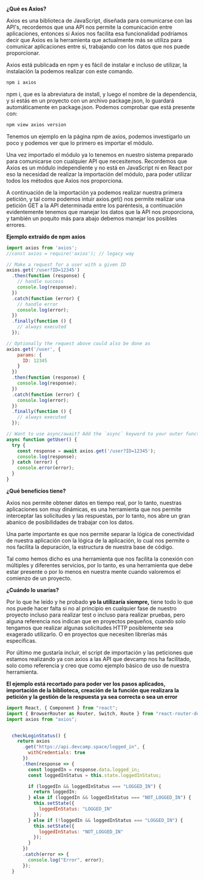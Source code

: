 **¿Qué es Axios?**

Axios es una biblioteca de JavaScript, diseñada para comunicarse con las API's, recordemos que una API nos permite la comunicación entre aplicaciones, entonces si Axios nos facilita esa funcionalidad podríamos decir que Axios es la herramienta que actualmente más se utiliza para comunicar aplicaciones entre si, trabajando con los datos que nos puede proporcionar. 

Axios está publicada en npm y es fácil de instalar e incluso de utilizar, la instalación la podemos realizar con este comando.

```bash
npm i axios
```

npm i, que es la abreviatura de install, y luego el nombre de la dependencia, y si estás en un proyecto con un archivo package.json, lo guardará automáticamente en package.json. Podemos comprobar que está presente con:

```bash
npm view axios version
```

Tenemos un ejemplo en la página npm de axios, podemos investigarlo un poco y podemos ver que lo primero es importar el módulo.

Una vez importado el módulo ya lo tenemos en nuestro sistema preparado para comunicarse con cualquier API que necesitemos. Recordemos que Axios es un módulo independiente y no está en JavaScript ni en React por eso la necesidad de realizar la importación del módulo, para poder utilizar todos los métodos que Axios nos proporciona.

A continuación de la importación ya podemos realizar nuestra primera petición, y tal como podemos intuir axios.get() nos permite realizar una petición GET a la API determinada entre los paréntesis, a continuación evidentemente tenemos que manejar los datos que la API nos proporciona, y también un poquito más para abajo debemos manejar los posibles errores. 


**Ejemplo extraído de npm axios**

```javascript
import axios from 'axios';
//const axios = require('axios'); // legacy way

// Make a request for a user with a given ID
axios.get('/user?ID=12345')
  .then(function (response) {
    // handle success
    console.log(response);
  })
  .catch(function (error) {
    // handle error
    console.log(error);
  })
  .finally(function () {
    // always executed
  });

// Optionally the request above could also be done as
axios.get('/user', {
    params: {
      ID: 12345
    }
  })
  .then(function (response) {
    console.log(response);
  })
  .catch(function (error) {
    console.log(error);
  })
  .finally(function () {
    // always executed
  });

// Want to use async/await? Add the `async` keyword to your outer function/method.
async function getUser() {
  try {
    const response = await axios.get('/user?ID=12345');
    console.log(response);
  } catch (error) {
    console.error(error);
  }
}
```

**¿Qué beneficios tiene?**

Axios nos permite obtener datos en tiempo real, por lo tanto, nuestras aplicaciones son muy dinámicas, es una herramienta que nos permite interceptar las solicitudes y las respuestas, por lo tanto, nos abre un gran abanico de posibilidades de trabajar con los datos.

Una parte importante es que nos permite separar la lógica de conectividad de nuestra aplicación con la lógica de la aplicación, lo cual nos permite o nos facilita la depuración, la estructura de nuestra base de código.

Tal como hemos dicho es una herramienta que nos facilita la conexión con múltiples y diferentes servicios, por lo tanto, es una herramienta que debe estar presente o por lo menos en nuestra mente cuando valoremos el comienzo de un proyecto.

**¿Cuándo lo usarías?**

Por lo que he leído y he probado **yo la utilizaría siempre,** tiene todo lo que nos puede hacer falta si no al principio en cualquier fase de nuestro proyecto incluso para realizar test o incluso para realizar pruebas, pero alguna referencia nos indican que en proyectos pequeños, cuando solo tengamos que realizar algunas solicitudes HTTP posiblemente sea exagerado utilizarlo. O en proyectos que necesiten librerías más especificas.

Por último me gustaría incluir, el script de importación y las peticiones que estamos realizando ya con axios a las API que devcamp nos ha facilitado, solo como referencia y creo que como ejemplo básico de uso de nuestra herramienta.

**El ejemplo está recortado para poder ver los pasos aplicados, importación de la biblioteca, creación de la función que realizara la petición y la gestión de la respuesta ya sea correcta o sea un error**

```javascript
import React, { Component } from "react";
import { BrowserRouter as Router, Switch, Route } from "react-router-dom";
import axios from "axios";


  checkLoginStatus() {
    return axios
      .get("https://api.devcamp.space/logged_in", {
        withCredentials: true
      })
      .then(response => {
        const loggedIn = response.data.logged_in;
        const loggedInStatus = this.state.loggedInStatus;

        if (loggedIn && loggedInStatus === "LOGGED_IN") {
          return loggedIn;
        } else if (loggedIn && loggedInStatus === "NOT_LOGGED_IN") {
          this.setState({
            loggedInStatus: "LOGGED_IN"
          });
        } else if (!loggedIn && loggedInStatus === "LOGGED_IN") {
          this.setState({
            loggedInStatus: "NOT_LOGGED_IN"
          });
        }
      })
      .catch(error => {
        console.log("Error", error);
      });
  }
  ```
